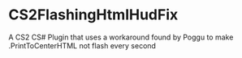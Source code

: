 # CS2FlashingHtmlHudFix
A CS2 CS# Plugin that uses a workaround found by Poggu to make .PrintToCenterHTML not flash every second
